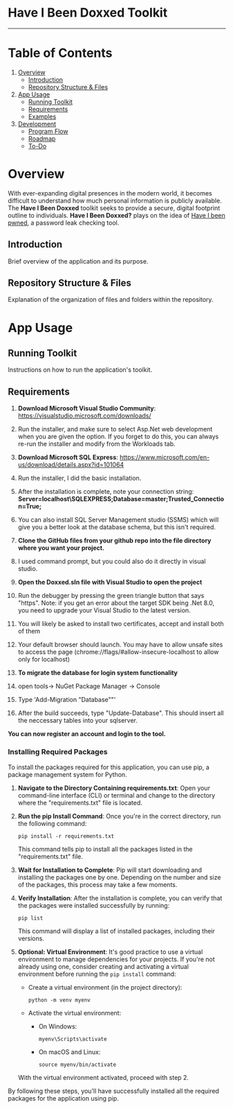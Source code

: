 # Have I Been Doxxed Toolkit
---
# Table of Contents
1. [Overview](#overview)
    - [Introduction](#introduction)
    - [Repository Structure & Files](#repository-structure--files)
2. [App Usage](#app-usage)
    - [Running Toolkit](#running-toolkit)
    - [Requirements](#requirements) 
    - [Examples](#examples)
3. [Development](#development)
    - [Program Flow](#program-flow)
    - [Roadmap](#roadmap)
    - [To-Do](#to-do)

# Overview
With ever-expanding digital presences in the modern world, it becomes difficult to understand how much personal information is publicly available.
The **Have I Been Doxxed** toolkit seeks to provide a secure, digital footprint outline to individuals.
**Have I Been Doxxed?** plays on the idea of [Have I been pwned](https://haveibeenpwned.com/), a password leak checking tool. 

## Introduction
Brief overview of the application and its purpose.

## Repository Structure & Files
Explanation of the organization of files and folders within the repository.

# App Usage

## Running Toolkit
Instructions on how to run the application's toolkit.

## Requirements
1. **Download Microsoft Visual Studio Community**: https://visualstudio.microsoft.com/downloads/
2. Run the installer, and make sure to select Asp.Net web development when you are given the option. If you forget to do this, you can always re-run the installer and modify from the Workloads tab.

1. **Download Microsoft SQL Express**: https://www.microsoft.com/en-us/download/details.aspx?id=101064
2. Run the installer, I did the basic installation.
3. After the installation is complete, note your connection string: **Server=localhost\SQLEXPRESS;Database=master;Trusted_Connection=True;**
4. You can also install SQL Server Management studio (SSMS) which will give you a better look at the database schema, but this isn't required.

1. **Clone the GitHub files from your github repo into the file directory where you want your project.**
2. I used command prompt, but you could also do it directly in visual studio.

1. **Open the Doxxed.sln file with Visual Studio to open the project**
2. Run the debugger by pressing the green triangle button that says "https". Note: if you get an error about the target SDK being .Net 8.0, you need to upgrade your Visual Studio to the latest version.
3. You will likely be asked to install two certificates, accept and install both of them
4. Your default browser should launch. You may have to allow unsafe sites to access the page (chrome://flags/#allow-insecure-localhost to allow only for localhost)

1. **To migrate the database for login system functionality**
2. open tools-> NuGet Package Manager -> Console
3. Type 'Add-Migration "Database""'
4. After the build succeeds, type "Update-Database". This should insert all the neccessary tables into your sqlserver.

**You can now register an account and login to the tool.**


### Installing Required Packages

To install the packages required for this application, you can use pip, a package management system for Python.

1. **Navigate to the Directory Containing requirements.txt**: Open your command-line interface (CLI) or terminal and change to the directory where the "requirements.txt" file is located.

2. **Run the pip Install Command**: Once you're in the correct directory, run the following command:

    ```
    pip install -r requirements.txt
    ```

   This command tells pip to install all the packages listed in the "requirements.txt" file.

3. **Wait for Installation to Complete**: Pip will start downloading and installing the packages one by one. Depending on the number and size of the packages, this process may take a few moments.

4. **Verify Installation**: After the installation is complete, you can verify that the packages were installed successfully by running:

    ```
    pip list
    ```

   This command will display a list of installed packages, including their versions.

5. **Optional: Virtual Environment**: It's good practice to use a virtual environment to manage dependencies for your projects. If you're not already using one, consider creating and activating a virtual environment before running the `pip install` command:

    - Create a virtual environment (in the project directory):

        ```
        python -m venv myenv
        ```

    - Activate the virtual environment:

        - On Windows:

            ```
            myenv\Scripts\activate
            ```

        - On macOS and Linux:

            ```
            source myenv/bin/activate
            ```

    With the virtual environment activated, proceed with step 2.

By following these steps, you'll have successfully installed all the required packages for the application using pip.

